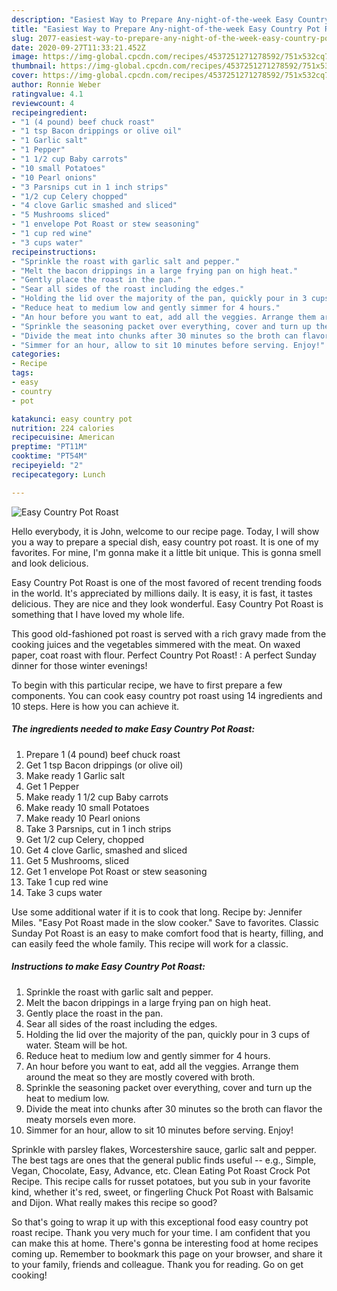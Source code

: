 ```yaml
---
description: "Easiest Way to Prepare Any-night-of-the-week Easy Country Pot Roast"
title: "Easiest Way to Prepare Any-night-of-the-week Easy Country Pot Roast"
slug: 2077-easiest-way-to-prepare-any-night-of-the-week-easy-country-pot-roast
date: 2020-09-27T11:33:21.452Z
image: https://img-global.cpcdn.com/recipes/4537251271278592/751x532cq70/easy-country-pot-roast-recipe-main-photo.jpg
thumbnail: https://img-global.cpcdn.com/recipes/4537251271278592/751x532cq70/easy-country-pot-roast-recipe-main-photo.jpg
cover: https://img-global.cpcdn.com/recipes/4537251271278592/751x532cq70/easy-country-pot-roast-recipe-main-photo.jpg
author: Ronnie Weber
ratingvalue: 4.1
reviewcount: 4
recipeingredient:
- "1 (4 pound) beef chuck roast"
- "1 tsp Bacon drippings or olive oil"
- "1 Garlic salt"
- "1 Pepper"
- "1 1/2 cup Baby carrots"
- "10 small Potatoes"
- "10 Pearl onions"
- "3 Parsnips cut in 1 inch strips"
- "1/2 cup Celery chopped"
- "4 clove Garlic smashed and sliced"
- "5 Mushrooms sliced"
- "1 envelope Pot Roast or stew seasoning"
- "1 cup red wine"
- "3 cups water"
recipeinstructions:
- "Sprinkle the roast with garlic salt and pepper."
- "Melt the bacon drippings in a large frying pan on high heat."
- "Gently place the roast in the pan."
- "Sear all sides of the roast including the edges."
- "Holding the lid over the majority of the pan, quickly pour in 3 cups of water. Steam will be hot."
- "Reduce heat to medium low and gently simmer for 4 hours."
- "An hour before you want to eat, add all the veggies. Arrange them around the meat so they are mostly covered with broth."
- "Sprinkle the seasoning packet over everything, cover and turn up the heat to medium low."
- "Divide the meat into chunks after 30 minutes so the broth can flavor the meaty morsels even more."
- "Simmer for an hour, allow to sit 10 minutes before serving. Enjoy!"
categories:
- Recipe
tags:
- easy
- country
- pot

katakunci: easy country pot 
nutrition: 224 calories
recipecuisine: American
preptime: "PT11M"
cooktime: "PT54M"
recipeyield: "2"
recipecategory: Lunch

---
```



![Easy Country Pot Roast](https://img-global.cpcdn.com/recipes/4537251271278592/751x532cq70/easy-country-pot-roast-recipe-main-photo.jpg)

Hello everybody, it is John, welcome to our recipe page. Today, I will show you a way to prepare a special dish, easy country pot roast. It is one of my favorites. For mine, I'm gonna make it a little bit unique. This is gonna smell and look delicious.

Easy Country Pot Roast is one of the most favored of recent trending foods in the world. It's appreciated by millions daily. It is easy, it is fast, it tastes delicious. They are nice and they look wonderful. Easy Country Pot Roast is something that I have loved my whole life.

This good old-fashioned pot roast is served with a rich gravy made from the cooking juices and the vegetables simmered with the meat. On waxed paper, coat roast with flour. Perfect Country Pot Roast! : A perfect Sunday dinner for those winter evenings!


To begin with this particular recipe, we have to first prepare a few components. You can cook easy country pot roast using 14 ingredients and 10 steps. Here is how you can achieve it.

<!--inarticleads1-->

##### The ingredients needed to make Easy Country Pot Roast:

1. Prepare 1 (4 pound) beef chuck roast
1. Get 1 tsp Bacon drippings (or olive oil)
1. Make ready 1 Garlic salt
1. Get 1 Pepper
1. Make ready 1 1/2 cup Baby carrots
1. Make ready 10 small Potatoes
1. Make ready 10 Pearl onions
1. Take 3 Parsnips, cut in 1 inch strips
1. Get 1/2 cup Celery, chopped
1. Get 4 clove Garlic, smashed and sliced
1. Get 5 Mushrooms, sliced
1. Get 1 envelope Pot Roast or stew seasoning
1. Take 1 cup red wine
1. Take 3 cups water


Use some additional water if it is to cook that long. Recipe by: Jennifer Miles. &#34;Easy Pot Roast made in the slow cooker.&#34; Save to favorites. Classic Sunday Pot Roast is an easy to make comfort food that is hearty, filling, and can easily feed the whole family. This recipe will work for a classic. 

<!--inarticleads2-->

##### Instructions to make Easy Country Pot Roast:

1. Sprinkle the roast with garlic salt and pepper.
1. Melt the bacon drippings in a large frying pan on high heat.
1. Gently place the roast in the pan.
1. Sear all sides of the roast including the edges.
1. Holding the lid over the majority of the pan, quickly pour in 3 cups of water. Steam will be hot.
1. Reduce heat to medium low and gently simmer for 4 hours.
1. An hour before you want to eat, add all the veggies. Arrange them around the meat so they are mostly covered with broth.
1. Sprinkle the seasoning packet over everything, cover and turn up the heat to medium low.
1. Divide the meat into chunks after 30 minutes so the broth can flavor the meaty morsels even more.
1. Simmer for an hour, allow to sit 10 minutes before serving. Enjoy!


Sprinkle with parsley flakes, Worcestershire sauce, garlic salt and pepper. The best tags are ones that the general public finds useful -- e.g., Simple, Vegan, Chocolate, Easy, Advance, etc. Clean Eating Pot Roast Crock Pot Recipe. This recipe calls for russet potatoes, but you sub in your favorite kind, whether it&#39;s red, sweet, or fingerling Chuck Pot Roast with Balsamic and Dijon. What really makes this recipe so good? 

So that's going to wrap it up with this exceptional food easy country pot roast recipe. Thank you very much for your time. I am confident that you can make this at home. There's gonna be interesting food at home recipes coming up. Remember to bookmark this page on your browser, and share it to your family, friends and colleague. Thank you for reading. Go on get cooking!
